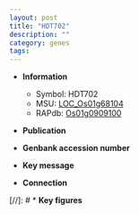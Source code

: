```yaml
---
layout: post
title: "HDT702"
description: ""
category: genes
tags: 
---
```


* **Information**  
    + Symbol: HDT702  
    + MSU: [LOC_Os01g68104](http://rice.uga.edu/cgi-bin/ORF_infopage.cgi?orf=LOC_Os01g68104)  
    + RAPdb: [Os01g0909100](http://rapdb.dna.affrc.go.jp/viewer/gbrowse_details/irgsp1?name=Os01g0909100)  

* **Publication**  

* **Genbank accession number**  

* **Key message**  

* **Connection**  

[//]: # * **Key figures**  



